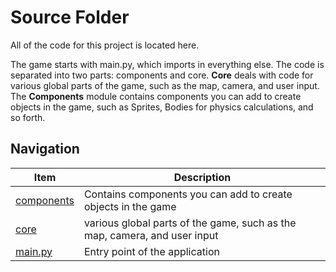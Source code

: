 # Source Folder

All of the code for this project is located here.

The game starts with main.py, which imports in everything else. The code is separated into two parts: components and core. **Core** deals with code for various global parts of the game, such as the map, camera, and user input. The **Components** module contains components you can add to create objects in the game, such as Sprites, Bodies for physics calculations, and so forth.

## Navigation

|            Item            |  Description  |
|----------------------------|---------------|
| [components](./components) | Contains components you can add to create objects in the game |
| [core](./core)             | various global parts of the game, such as the map, camera, and user input |
| [main.py](./main.py)       | Entry point of the application |


